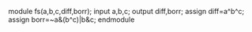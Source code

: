 module fs(a,b,c,diff,borr);
input a,b,c;
output diff,borr;
assign diff=a^b^c;
assign borr=~a&(b^c)|b&c;
endmodule
